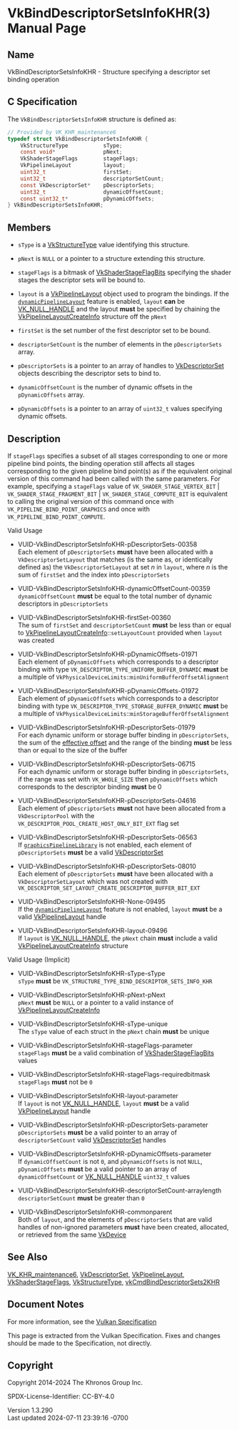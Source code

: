 # VkBindDescriptorSetsInfoKHR(3) Manual Page

## Name

VkBindDescriptorSetsInfoKHR - Structure specifying a descriptor set
binding operation



## <a href="#_c_specification" class="anchor"></a>C Specification

The `VkBindDescriptorSetsInfoKHR` structure is defined as:

``` c
// Provided by VK_KHR_maintenance6
typedef struct VkBindDescriptorSetsInfoKHR {
    VkStructureType           sType;
    const void*               pNext;
    VkShaderStageFlags        stageFlags;
    VkPipelineLayout          layout;
    uint32_t                  firstSet;
    uint32_t                  descriptorSetCount;
    const VkDescriptorSet*    pDescriptorSets;
    uint32_t                  dynamicOffsetCount;
    const uint32_t*           pDynamicOffsets;
} VkBindDescriptorSetsInfoKHR;
```

## <a href="#_members" class="anchor"></a>Members

- `sType` is a [VkStructureType](https://registry.khronos.org/vulkan/specs/1.3-extensions/man/html/VkStructureType.html) value identifying
  this structure.

- `pNext` is `NULL` or a pointer to a structure extending this
  structure.

- `stageFlags` is a bitmask of
  [VkShaderStageFlagBits](https://registry.khronos.org/vulkan/specs/1.3-extensions/man/html/VkShaderStageFlagBits.html) specifying the
  shader stages the descriptor sets will be bound to.

- `layout` is a [VkPipelineLayout](https://registry.khronos.org/vulkan/specs/1.3-extensions/man/html/VkPipelineLayout.html) object used to
  program the bindings. If the <a
  href="https://registry.khronos.org/vulkan/specs/1.3-extensions/html/vkspec.html#features-dynamicPipelineLayout"
  target="_blank" rel="noopener"><code>dynamicPipelineLayout</code></a>
  feature is enabled, `layout` **can** be
  [VK_NULL_HANDLE](https://registry.khronos.org/vulkan/specs/1.3-extensions/man/html/VK_NULL_HANDLE.html) and the layout **must** be
  specified by chaining the
  [VkPipelineLayoutCreateInfo](https://registry.khronos.org/vulkan/specs/1.3-extensions/man/html/VkPipelineLayoutCreateInfo.html)
  structure off the `pNext`

- `firstSet` is the set number of the first descriptor set to be bound.

- `descriptorSetCount` is the number of elements in the
  `pDescriptorSets` array.

- `pDescriptorSets` is a pointer to an array of handles to
  [VkDescriptorSet](https://registry.khronos.org/vulkan/specs/1.3-extensions/man/html/VkDescriptorSet.html) objects describing the
  descriptor sets to bind to.

- `dynamicOffsetCount` is the number of dynamic offsets in the
  `pDynamicOffsets` array.

- `pDynamicOffsets` is a pointer to an array of `uint32_t` values
  specifying dynamic offsets.

## <a href="#_description" class="anchor"></a>Description

If `stageFlags` specifies a subset of all stages corresponding to one or
more pipeline bind points, the binding operation still affects all
stages corresponding to the given pipeline bind point(s) as if the
equivalent original version of this command had been called with the
same parameters. For example, specifying a `stageFlags` value of
`VK_SHADER_STAGE_VERTEX_BIT` \| `VK_SHADER_STAGE_FRAGMENT_BIT` \|
`VK_SHADER_STAGE_COMPUTE_BIT` is equivalent to calling the original
version of this command once with `VK_PIPELINE_BIND_POINT_GRAPHICS` and
once with `VK_PIPELINE_BIND_POINT_COMPUTE`.

Valid Usage

- <a href="#VUID-VkBindDescriptorSetsInfoKHR-pDescriptorSets-00358"
  id="VUID-VkBindDescriptorSetsInfoKHR-pDescriptorSets-00358"></a>
  VUID-VkBindDescriptorSetsInfoKHR-pDescriptorSets-00358  
  Each element of `pDescriptorSets` **must** have been allocated with a
  `VkDescriptorSetLayout` that matches (is the same as, or identically
  defined as) the `VkDescriptorSetLayout` at set *n* in `layout`, where
  *n* is the sum of `firstSet` and the index into `pDescriptorSets`

- <a href="#VUID-VkBindDescriptorSetsInfoKHR-dynamicOffsetCount-00359"
  id="VUID-VkBindDescriptorSetsInfoKHR-dynamicOffsetCount-00359"></a>
  VUID-VkBindDescriptorSetsInfoKHR-dynamicOffsetCount-00359  
  `dynamicOffsetCount` **must** be equal to the total number of dynamic
  descriptors in `pDescriptorSets`

- <a href="#VUID-VkBindDescriptorSetsInfoKHR-firstSet-00360"
  id="VUID-VkBindDescriptorSetsInfoKHR-firstSet-00360"></a>
  VUID-VkBindDescriptorSetsInfoKHR-firstSet-00360  
  The sum of `firstSet` and `descriptorSetCount` **must** be less than
  or equal to
  [VkPipelineLayoutCreateInfo](https://registry.khronos.org/vulkan/specs/1.3-extensions/man/html/VkPipelineLayoutCreateInfo.html)::`setLayoutCount`
  provided when `layout` was created

- <a href="#VUID-VkBindDescriptorSetsInfoKHR-pDynamicOffsets-01971"
  id="VUID-VkBindDescriptorSetsInfoKHR-pDynamicOffsets-01971"></a>
  VUID-VkBindDescriptorSetsInfoKHR-pDynamicOffsets-01971  
  Each element of `pDynamicOffsets` which corresponds to a descriptor
  binding with type `VK_DESCRIPTOR_TYPE_UNIFORM_BUFFER_DYNAMIC` **must**
  be a multiple of
  `VkPhysicalDeviceLimits`::`minUniformBufferOffsetAlignment`

- <a href="#VUID-VkBindDescriptorSetsInfoKHR-pDynamicOffsets-01972"
  id="VUID-VkBindDescriptorSetsInfoKHR-pDynamicOffsets-01972"></a>
  VUID-VkBindDescriptorSetsInfoKHR-pDynamicOffsets-01972  
  Each element of `pDynamicOffsets` which corresponds to a descriptor
  binding with type `VK_DESCRIPTOR_TYPE_STORAGE_BUFFER_DYNAMIC` **must**
  be a multiple of
  `VkPhysicalDeviceLimits`::`minStorageBufferOffsetAlignment`

- <a href="#VUID-VkBindDescriptorSetsInfoKHR-pDescriptorSets-01979"
  id="VUID-VkBindDescriptorSetsInfoKHR-pDescriptorSets-01979"></a>
  VUID-VkBindDescriptorSetsInfoKHR-pDescriptorSets-01979  
  For each dynamic uniform or storage buffer binding in
  `pDescriptorSets`, the sum of the [effective
  offset](#dynamic-effective-offset) and the range of the binding
  **must** be less than or equal to the size of the buffer

- <a href="#VUID-VkBindDescriptorSetsInfoKHR-pDescriptorSets-06715"
  id="VUID-VkBindDescriptorSetsInfoKHR-pDescriptorSets-06715"></a>
  VUID-VkBindDescriptorSetsInfoKHR-pDescriptorSets-06715  
  For each dynamic uniform or storage buffer binding in
  `pDescriptorSets`, if the range was set with `VK_WHOLE_SIZE` then
  `pDynamicOffsets` which corresponds to the descriptor binding **must**
  be 0

- <a href="#VUID-VkBindDescriptorSetsInfoKHR-pDescriptorSets-04616"
  id="VUID-VkBindDescriptorSetsInfoKHR-pDescriptorSets-04616"></a>
  VUID-VkBindDescriptorSetsInfoKHR-pDescriptorSets-04616  
  Each element of `pDescriptorSets` **must** not have been allocated
  from a `VkDescriptorPool` with the
  `VK_DESCRIPTOR_POOL_CREATE_HOST_ONLY_BIT_EXT` flag set

- <a href="#VUID-VkBindDescriptorSetsInfoKHR-pDescriptorSets-06563"
  id="VUID-VkBindDescriptorSetsInfoKHR-pDescriptorSets-06563"></a>
  VUID-VkBindDescriptorSetsInfoKHR-pDescriptorSets-06563  
  If [`graphicsPipelineLibrary`](#features-graphicsPipelineLibrary) is
  not enabled, each element of `pDescriptorSets` **must** be a valid
  [VkDescriptorSet](https://registry.khronos.org/vulkan/specs/1.3-extensions/man/html/VkDescriptorSet.html)

- <a href="#VUID-VkBindDescriptorSetsInfoKHR-pDescriptorSets-08010"
  id="VUID-VkBindDescriptorSetsInfoKHR-pDescriptorSets-08010"></a>
  VUID-VkBindDescriptorSetsInfoKHR-pDescriptorSets-08010  
  Each element of `pDescriptorSets` **must** have been allocated with a
  `VkDescriptorSetLayout` which was not created with
  `VK_DESCRIPTOR_SET_LAYOUT_CREATE_DESCRIPTOR_BUFFER_BIT_EXT`

<!-- -->

- <a href="#VUID-VkBindDescriptorSetsInfoKHR-None-09495"
  id="VUID-VkBindDescriptorSetsInfoKHR-None-09495"></a>
  VUID-VkBindDescriptorSetsInfoKHR-None-09495  
  If the [`dynamicPipelineLayout`](#features-dynamicPipelineLayout)
  feature is not enabled, `layout` **must** be a valid
  [VkPipelineLayout](https://registry.khronos.org/vulkan/specs/1.3-extensions/man/html/VkPipelineLayout.html) handle

- <a href="#VUID-VkBindDescriptorSetsInfoKHR-layout-09496"
  id="VUID-VkBindDescriptorSetsInfoKHR-layout-09496"></a>
  VUID-VkBindDescriptorSetsInfoKHR-layout-09496  
  If `layout` is [VK_NULL_HANDLE](https://registry.khronos.org/vulkan/specs/1.3-extensions/man/html/VK_NULL_HANDLE.html), the `pNext`
  chain **must** include a valid
  [VkPipelineLayoutCreateInfo](https://registry.khronos.org/vulkan/specs/1.3-extensions/man/html/VkPipelineLayoutCreateInfo.html)
  structure

Valid Usage (Implicit)

- <a href="#VUID-VkBindDescriptorSetsInfoKHR-sType-sType"
  id="VUID-VkBindDescriptorSetsInfoKHR-sType-sType"></a>
  VUID-VkBindDescriptorSetsInfoKHR-sType-sType  
  `sType` **must** be `VK_STRUCTURE_TYPE_BIND_DESCRIPTOR_SETS_INFO_KHR`

- <a href="#VUID-VkBindDescriptorSetsInfoKHR-pNext-pNext"
  id="VUID-VkBindDescriptorSetsInfoKHR-pNext-pNext"></a>
  VUID-VkBindDescriptorSetsInfoKHR-pNext-pNext  
  `pNext` **must** be `NULL` or a pointer to a valid instance of
  [VkPipelineLayoutCreateInfo](https://registry.khronos.org/vulkan/specs/1.3-extensions/man/html/VkPipelineLayoutCreateInfo.html)

- <a href="#VUID-VkBindDescriptorSetsInfoKHR-sType-unique"
  id="VUID-VkBindDescriptorSetsInfoKHR-sType-unique"></a>
  VUID-VkBindDescriptorSetsInfoKHR-sType-unique  
  The `sType` value of each struct in the `pNext` chain **must** be
  unique

- <a href="#VUID-VkBindDescriptorSetsInfoKHR-stageFlags-parameter"
  id="VUID-VkBindDescriptorSetsInfoKHR-stageFlags-parameter"></a>
  VUID-VkBindDescriptorSetsInfoKHR-stageFlags-parameter  
  `stageFlags` **must** be a valid combination of
  [VkShaderStageFlagBits](https://registry.khronos.org/vulkan/specs/1.3-extensions/man/html/VkShaderStageFlagBits.html) values

- <a href="#VUID-VkBindDescriptorSetsInfoKHR-stageFlags-requiredbitmask"
  id="VUID-VkBindDescriptorSetsInfoKHR-stageFlags-requiredbitmask"></a>
  VUID-VkBindDescriptorSetsInfoKHR-stageFlags-requiredbitmask  
  `stageFlags` **must** not be `0`

- <a href="#VUID-VkBindDescriptorSetsInfoKHR-layout-parameter"
  id="VUID-VkBindDescriptorSetsInfoKHR-layout-parameter"></a>
  VUID-VkBindDescriptorSetsInfoKHR-layout-parameter  
  If `layout` is not [VK_NULL_HANDLE](https://registry.khronos.org/vulkan/specs/1.3-extensions/man/html/VK_NULL_HANDLE.html), `layout`
  **must** be a valid [VkPipelineLayout](https://registry.khronos.org/vulkan/specs/1.3-extensions/man/html/VkPipelineLayout.html) handle

- <a href="#VUID-VkBindDescriptorSetsInfoKHR-pDescriptorSets-parameter"
  id="VUID-VkBindDescriptorSetsInfoKHR-pDescriptorSets-parameter"></a>
  VUID-VkBindDescriptorSetsInfoKHR-pDescriptorSets-parameter  
  `pDescriptorSets` **must** be a valid pointer to an array of
  `descriptorSetCount` valid [VkDescriptorSet](https://registry.khronos.org/vulkan/specs/1.3-extensions/man/html/VkDescriptorSet.html)
  handles

- <a href="#VUID-VkBindDescriptorSetsInfoKHR-pDynamicOffsets-parameter"
  id="VUID-VkBindDescriptorSetsInfoKHR-pDynamicOffsets-parameter"></a>
  VUID-VkBindDescriptorSetsInfoKHR-pDynamicOffsets-parameter  
  If `dynamicOffsetCount` is not `0`, and `pDynamicOffsets` is not
  `NULL`, `pDynamicOffsets` **must** be a valid pointer to an array of
  `dynamicOffsetCount` or [VK_NULL_HANDLE](https://registry.khronos.org/vulkan/specs/1.3-extensions/man/html/VK_NULL_HANDLE.html)
  `uint32_t` values

- <a
  href="#VUID-VkBindDescriptorSetsInfoKHR-descriptorSetCount-arraylength"
  id="VUID-VkBindDescriptorSetsInfoKHR-descriptorSetCount-arraylength"></a>
  VUID-VkBindDescriptorSetsInfoKHR-descriptorSetCount-arraylength  
  `descriptorSetCount` **must** be greater than `0`

- <a href="#VUID-VkBindDescriptorSetsInfoKHR-commonparent"
  id="VUID-VkBindDescriptorSetsInfoKHR-commonparent"></a>
  VUID-VkBindDescriptorSetsInfoKHR-commonparent  
  Both of `layout`, and the elements of `pDescriptorSets` that are valid
  handles of non-ignored parameters **must** have been created,
  allocated, or retrieved from the same [VkDevice](https://registry.khronos.org/vulkan/specs/1.3-extensions/man/html/VkDevice.html)

## <a href="#_see_also" class="anchor"></a>See Also

[VK_KHR_maintenance6](https://registry.khronos.org/vulkan/specs/1.3-extensions/man/html/VK_KHR_maintenance6.html),
[VkDescriptorSet](https://registry.khronos.org/vulkan/specs/1.3-extensions/man/html/VkDescriptorSet.html),
[VkPipelineLayout](https://registry.khronos.org/vulkan/specs/1.3-extensions/man/html/VkPipelineLayout.html),
[VkShaderStageFlags](https://registry.khronos.org/vulkan/specs/1.3-extensions/man/html/VkShaderStageFlags.html),
[VkStructureType](https://registry.khronos.org/vulkan/specs/1.3-extensions/man/html/VkStructureType.html),
[vkCmdBindDescriptorSets2KHR](https://registry.khronos.org/vulkan/specs/1.3-extensions/man/html/vkCmdBindDescriptorSets2KHR.html)

## <a href="#_document_notes" class="anchor"></a>Document Notes

For more information, see the <a
href="https://registry.khronos.org/vulkan/specs/1.3-extensions/html/vkspec.html#VkBindDescriptorSetsInfoKHR"
target="_blank" rel="noopener">Vulkan Specification</a>

This page is extracted from the Vulkan Specification. Fixes and changes
should be made to the Specification, not directly.

## <a href="#_copyright" class="anchor"></a>Copyright

Copyright 2014-2024 The Khronos Group Inc.

SPDX-License-Identifier: CC-BY-4.0

Version 1.3.290  
Last updated 2024-07-11 23:39:16 -0700
